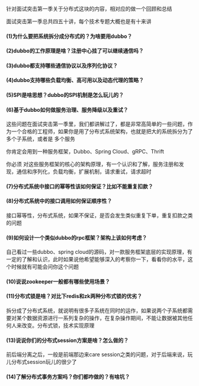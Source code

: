 针对面试突击第一季关于分布式这块的内容，相对应的做一个回顾和总结

面试突击第一季总共四五十讲，每个技术专题大概也是有十来讲

#### (1)为什么要把系统拆分成分布式的？为啥要用dubbo？
#### (2)dubbo的工作原理是啥？注册中心挂了可以继续通信吗？
#### (3)dubbo都支持哪些通信协议以及序列化协议？
#### (4)dubbo支持哪些负载均衡、高可用以及动态代理的策略？
#### (5)SPI是啥思想？dubbo的SPI机制是怎么玩儿的？
#### (6)基于dubbo如何做服务治理、服务降级以及重试？

这些问题在面试突击第一季里，我们都讲解过了，都是非常高简单的一些问题，作为一个合格的工程师，如果你是用了分布式系统架构，也就是把大的系统拆分为了多个子系统，或者是 多个服务

你肯定会用到一种服务框架，Dubbo、Spring Cloud、gRPC、Thrift

你必须 对这些服务框架的核心的架构原理，有一个认识和了解，服务注册和发现，通信和序列化，负载均衡，扩展机制，请求重试，请求超时

#### (7)分布式系统中接口的幂等性该如何保证？比如不能重复扣款？
#### (8)分布式系统中的接口调用如何保证顺序性？

接口幂等性，分布式系统，如果不保证，是否会发生类似重复下单，重复扣款之类的问题

#### (9)如何设计一个类似dubbo的rpc框架？架构上该如何考虑？

自己看过一些dubbo、spring cloud的源码，对一款服务框架底层的实现原理，有一定的了解和认识，此时如果说他希望能够深入的考察你一下，看看你的水平，这个时候就有可能会问你这个问题

#### (10)说说zookeeper一般都有哪些使用场景？
#### (11)分布式锁是啥？对比下redis和zk两种分布式锁的优劣？

拆分成了分布式系统，就说明有很多子系统在同时的运作，如果说两个子系统都需要对某个数据资源进行一系列复杂的操作，在复杂操作期间，不能让数据被其他任何人来改变。分布式锁，技术实现原理

#### (13)说说你们的分布式session方案是啥？怎么做的？

前后端分离之后，一般是前端那边来care session之类的问题，对于后端来说，玩儿分布式session玩儿的很少了

#### (14)了解分布式事务方案吗？你们都咋做的？有啥坑？



